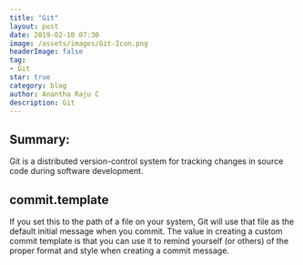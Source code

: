 ```yaml
---
title: "Git"
layout: post
date: 2019-02-10 07:30
image: /assets/images/Git-Icon.png
headerImage: false
tag:
- Git
star: true
category: blog
author: Anantha Raju C
description: Git
---
```


## Summary:

Git is a distributed version-control system for tracking changes in source code during software development.

## commit.template

If you set this to the path of a file on your system, Git will use that file as the default initial message when you commit. The value in creating a custom commit template is that you can use it to remind yourself (or others) of the proper format and style when creating a commit message.

<script src="https://gist.github.com/benbalter/5555251.js?file=gist.md"></script>

<script src="https://gist.github.com/AnanthaRajuC/7c064859b3ef1c046c3070801e512001.js?file=git-commit-template.txt"></script>
